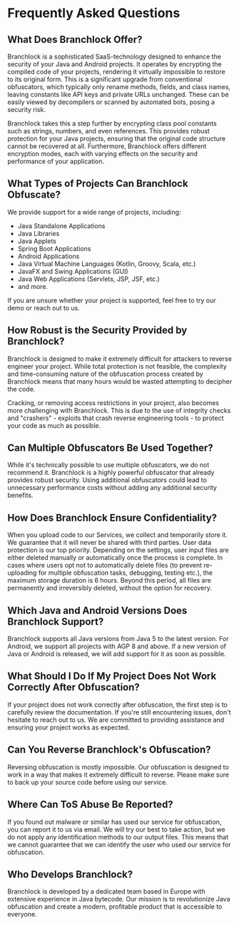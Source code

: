 # Frequently Asked Questions

## What Does Branchlock Offer?

Branchlock is a sophisticated SaaS-technology designed to enhance the security of your Java and Android projects. It operates by encrypting the compiled code of your projects, rendering it virtually impossible to restore to its original form. This is a significant upgrade from conventional obfuscators, which typically only rename methods, fields, and class names, leaving constants like API keys and private URLs unchanged. These can be easily viewed by decompilers or scanned by automated bots, posing a security risk.

Branchlock takes this a step further by encrypting class pool constants such as strings, numbers, and even references. This provides robust protection for your Java projects, ensuring that the original code structure cannot be recovered at all. Furthermore, Branchlock offers different encryption modes, each with varying effects on the security and performance of your application.

## What Types of Projects Can Branchlock Obfuscate?

We provide support for a wide range of projects, including:

- Java Standalone Applications
- Java Libraries
- Java Applets
- Spring Boot Applications
- Android Applications
- Java Virtual Machine Languages (Kotlin, Groovy, Scala, etc.)
- JavaFX and Swing Applications (GUI)
- Java Web Applications (Servlets, JSP, JSF, etc.)
- and more.

If you are unsure whether your project is supported, feel free to try our demo or reach out to us.

## How Robust is the Security Provided by Branchlock?

Branchlock is designed to make it extremely difficult for attackers to reverse engineer your project. While total protection is not feasible, the complexity and time-consuming nature of the obfuscation process created by Branchlock means that many hours would be wasted attempting to decipher the code.

Cracking, or removing access restrictions in your project, also becomes more challenging with Branchlock. This is due to the use of integrity checks and "crashers" - exploits that crash reverse engineering tools - to protect your code as much as possible.

## Can Multiple Obfuscators Be Used Together?

While it's technically possible to use multiple obfuscators, we do not recommend it. Branchlock is a highly powerful obfuscator that already provides robust security. Using additional obfuscators could lead to unnecessary performance costs without adding any additional security benefits.

## How Does Branchlock Ensure Confidentiality?

When you upload code to our Services, we collect and temporarily store it. We guarantee that it will never be shared with third parties. User data protection is our top priority. Depending on the settings, user input files are either deleted manually or automatically once the process is complete. In cases where users opt not to automatically delete files (to prevent re-uploading for multiple obfuscation tasks, debugging, testing etc.), the maximum storage duration is 6 hours. Beyond this period, all files are permanently and irreversibly deleted, without the option for recovery.

## Which Java and Android Versions Does Branchlock Support?

Branchlock supports all Java versions from Java 5 to the latest version.
For Android, we support all projects with AGP 8 and above.
If a new version of Java or Android is released, we will add support for it as soon as possible.

## What Should I Do If My Project Does Not Work Correctly After Obfuscation?

If your project does not work correctly after obfuscation, the first step is to carefully review the documentation. If you're still encountering issues, don't hesitate to reach out to us. We are committed to providing assistance and ensuring your project works as expected.

## Can You Reverse Branchlock's Obfuscation?

Reversing obfuscation is mostly impossible.
Our obfuscation is designed to work in a way that makes it extremely difficult to reverse.
Please make sure to back up your source code before using our service.

## Where Can ToS Abuse Be Reported?

If you found out malware or similar has used our service for obfuscation, you can report it to us via email.
We will try our best to take action, but we do not apply any identification methods to our output files.
This means that we cannot guarantee that we can identify the user who used our service for obfuscation.

## Who Develops Branchlock?

Branchlock is developed by a dedicated team based in Europe with extensive experience in Java bytecode. Our mission is to revolutionize Java obfuscation and create a modern, profitable product that is accessible to everyone.
